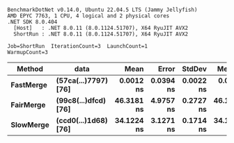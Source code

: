 ```

BenchmarkDotNet v0.14.0, Ubuntu 22.04.5 LTS (Jammy Jellyfish)
AMD EPYC 7763, 1 CPU, 4 logical and 2 physical cores
.NET SDK 8.0.404
  [Host]   : .NET 8.0.11 (8.0.1124.51707), X64 RyuJIT AVX2
  ShortRun : .NET 8.0.11 (8.0.1124.51707), X64 RyuJIT AVX2

Job=ShortRun  IterationCount=3  LaunchCount=1  
WarmupCount=3  

```
| Method    | data                 | Mean       | Error     | StdDev    | Median     | Min        | Max        | Gen0   | Allocated |
|---------- |--------------------- |-----------:|----------:|----------:|-----------:|-----------:|-----------:|-------:|----------:|
| **FastMerge** | **(57ca(...)7797) [76]** |  **0.0012 ns** | **0.0394 ns** | **0.0022 ns** |  **0.0000 ns** |  **0.0000 ns** |  **0.0037 ns** |      **-** |         **-** |
| **FairMerge** | **(99c8(...)dfcd) [76]** | **46.3181 ns** | **4.9757 ns** | **0.2727 ns** | **46.1881 ns** | **46.1347 ns** | **46.6315 ns** | **0.0017** |     **144 B** |
| **SlowMerge** | **(ccd0(...)1d68) [76]** | **34.1224 ns** | **3.1271 ns** | **0.1714 ns** | **34.1667 ns** | **33.9331 ns** | **34.2672 ns** | **0.0010** |      **80 B** |
